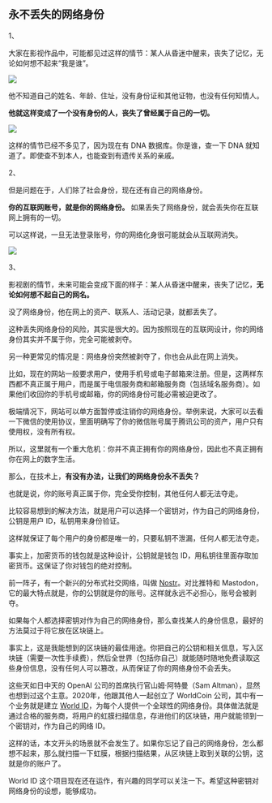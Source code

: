 ## 永不丢失的网络身份

1、

大家在影视作品中，可能都见过这样的情节：某人从昏迷中醒来，丧失了记忆，无论如何想不起来“我是谁”。

![](https://cdn.beekka.com/blogimg/asset/202303/bg2023031505.webp)

他不知道自己的姓名、年龄、住址，没有身份证和其他证物，也没有任何知情人。

**他就这样变成了一个没有身份的人，丧失了曾经属于自己的一切。**

![](https://cdn.beekka.com/blogimg/asset/202303/bg2023031506.webp)

这样的情节已经不多见了，因为现在有 DNA 数据库。你是谁，查一下 DNA 就知道了。即使查不到本人，也能查到有遗传关系的亲戚。

2、

但是问题在于，人们除了社会身份，现在还有自己的网络身份。

**你的互联网账号，就是你的网络身份。** 如果丢失了网络身份，就会丢失你在互联网上拥有的一切。

可以这样说，一旦无法登录账号，你的网络化身很可能就会从互联网消失。

![](https://cdn.beekka.com/blogimg/asset/202303/bg2023031507.webp)

3、

影视剧的情节，未来可能会变成下面的样子：某人从昏迷中醒来，丧失了记忆，**无论如何想不起自己的网名。**

没了网络身份，他在网上的资产、联系人、活动记录，就都丢失了。

这种丢失网络身份的风险，其实是很大的。因为按照现在的互联网设计，你的网络身份其实并不属于你，完全可能被剥夺。

另一种更常见的情况是：网络身份突然被剥夺了，你也会从此在网上消失。

比如，现在的网站一般要求用户，使用手机号或电子邮箱来注册。但是，这两样东西都不真正属于用户，而是属于电信服务商和邮箱服务商（包括域名服务商）。如果他们收回你的手机号或邮箱，你的网络身份可能必需被迫更改了。

极端情况下，网站可以单方面暂停或注销你的网络身份。举例来说，大家可以去看一下微信的使用协议，里面明确写了你的微信账号属于腾讯公司的资产，用户只有使用权，没有所有权。

所以，这里就有一个重大危机：你并不真正拥有你的网络身份，因此也不真正拥有你在网上的数字生活。

那么，在技术上，**有没有办法，让我们的网络身份永不丢失？**

也就是说，你的账号真正属于你，完全受你控制，其他任何人都无法夺走。

比较容易想到的解决方法，就是用户可以选择一个密钥对，作为自己的网络身份，公钥是用户 ID，私钥用来身份验证。

这样就保证了每个用户的身份都是唯一的，只要私钥不泄漏，任何人都无法夺走。

事实上，加密货币的钱包就是这种设计，公钥就是钱包 ID，用私钥往里面存取加密货币。这保证了你对钱包的绝对控制。

前一阵子，有一个新兴的分布式社交网络，叫做 [Nostr](https://nostr.com/)。对比推特和 Mastodon，它的最大特点就是，你的公钥就是你的账号。这样就永远不必担心，账号会被剥夺。

如果每个人都选择密钥对作为自己的网络身份，那么查找某人的身份信息，最好的方法莫过于将它放在区块链上。

事实上，这是我能想到的区块链的最佳用途。你把自己的公钥和相关信息，写入区块链（需要一次性手续费），然后全世界（包括你自己）就能随时随地免费读取这些身份信息，没有任何人可以篡改，从而保证了你的网络身份不会丢失。

这些天如日中天的 OpenAI 公司的首席执行官山姆·阿特曼（Sam Altman），显然也想到过这个主意。2020年，他跟其他人一起创立了 WorldCoin 公司，其中有一个业务就是建立 [World ID](https://techcrunch.com/2023/03/07/worldcoin-cofounded-by-sam-altman-is-betting-the-next-big-thing-in-ai-is-proving-you-are-human/)，为每个人提供一个全球性的网络身份。具体做法就是通过合格的服务商，将用户的虹膜扫描信息，存进他们的区块链，用户就能领到一个密钥对，作为自己的网络 ID。

这样的话，本文开头的场景就不会发生了。如果你忘记了自己的网络身份，怎么都想不起来，那么就扫描一下虹膜，根据扫描结果，从区块链上取到关联的公钥，这就是你的账户了。

World ID 这个项目现在还在运作，有兴趣的同学可以关注一下。希望这种密钥对网络身份的设想，能够成功。